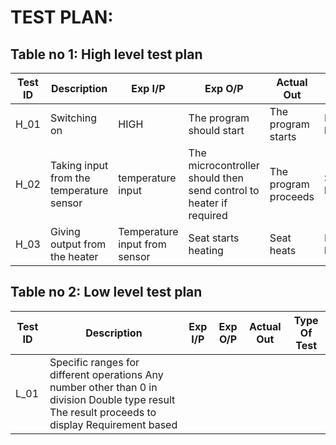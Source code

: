 # TEST PLAN:
## Table no 1: High level test plan

|Test ID|	Description|	Exp I/P|	Exp O/P|	Actual Out|	Type Of Test|
|---|---|---|---|---|---|
|H_01|	Switching on|	HIGH	|The program should start|	The program starts|	Requirement based|
|H_02|	Taking input from the temperature sensor|	temperature input|	The microcontroller should then send control to heater if required|	The program proceeds|	Scenario based|
|H_03|	Giving output from the heater|	Temperature input from sensor|	Seat starts heating|	Seat heats|	Boundary based|

## Table no 2: Low level test plan

|Test ID|	Description|	Exp I/P|	Exp O/P|	Actual Out|	Type Of Test|
|---|---|---|---|---|---|
|L_01|	Specific ranges for different operations	Any number other than 0 in division	Double type result	The result proceeds to display	Requirement based
